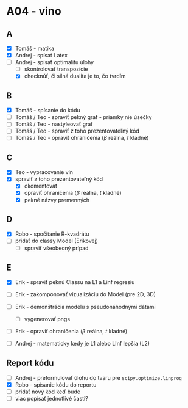 # A04 - vino

## A
- [x] Tomáš - matika
- [x] Andrej - spísať Latex
- [ ] Andrej - spísať optimalitu úlohy
  - [ ] skontrolovať transpozície
  - [x] checknúť, či silná dualita je to, čo tvrdím

## B
- [x] Tomáš - spísanie do kódu
- [ ] Tomáš / Teo - spraviť pekný graf - priamky nie úsečky
- [ ] Tomáš / Teo - nastyleovať graf
- [ ] Tomáš / Teo - spraviť z toho prezentovateľný kód
- [ ] Tomáš / Teo - opraviť ohraničenia ($\beta$ reálna, $t$ kladné)

## C
- [x] Teo - vypracovanie vín
- [x] spraviť z toho prezentovateľný kód
  - [x] okomentovať
  - [x] opraviť ohraničenia ($\beta$ reálna, $t$ kladné)
  - [x] pekné názvy premenných

## D
- [x] Robo - spočítanie R-kvadrátu
- [ ] pridať do classy Model (Erikovej)
  - [ ] spraviť všeobecný prípad

## E
- [x] Erik - spraviť peknú Classu na L1 a Linf regresiu
- [ ] Erik - zakomponovať vizualizáciu do Model (pre 2D, 3D)
- [ ] Erik - demonštrácia modelu s pseudonáhodnými dátami
  - [ ] vygenerovať pngs
- [ ] Erik - opraviť ohraničenia ($\beta$ reálna, $t$ kladné)
- [ ] Andrej - matematicky kedy je L1 alebo LInf lepšia (L2)

  
## Report kódu
- [ ] Andrej - preformulovať úlohu do tvaru pre `scipy.optimize.linprog`
- [x] Robo - spísanie kódu do reportu
- [ ] pridať nový kód keď bude
- [ ] viac popísať jednotlivé časti?
